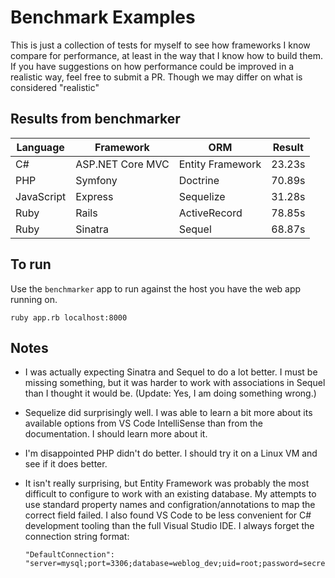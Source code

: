 # Benchmark Examples

This is just a collection of tests for myself to see how frameworks I know compare for performance, at least in the way that I know how to build them. If you have suggestions on how performance could be improved in a realistic way, feel free to submit a PR. Though we may differ on what is considered "realistic"

## Results from benchmarker

Language | Framework | ORM | Result
--- | --- | --- | ---
C# | ASP.NET Core MVC | Entity Framework | 23.23s
PHP | Symfony | Doctrine | 70.89s
JavaScript | Express | Sequelize | 31.28s
Ruby | Rails | ActiveRecord | 78.85s
Ruby | Sinatra | Sequel | 68.87s

## To run

Use the `benchmarker` app to run against the host you have the web app running on.

    ruby app.rb localhost:8000

## Notes

* I was actually expecting Sinatra and Sequel to do a lot better. I must be missing something, but it was harder to work with associations in Sequel than I thought it would be. (Update: Yes, I am doing something wrong.)
* Sequelize did surprisingly well. I was able to learn a bit more about its available options from VS Code IntelliSense than from the documentation. I should learn more about it.
* I'm disappointed PHP didn't do better. I should try it on a Linux VM and see if it does better.
* It isn't really surprising, but Entity Framework was probably the most difficult to configure to work with an existing database. My attempts to use standard property names and configration/annotations to map the correct field failed. I also found VS Code to be less convenient for C# development tooling than the full Visual Studio IDE. I always forget the connection string format:

    ```
    "DefaultConnection": "server=mysql;port=3306;database=weblog_dev;uid=root;password=secret;sslmode=None"
    ```
